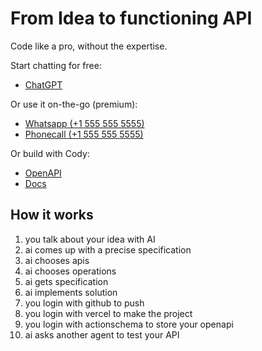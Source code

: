 # From Idea to functioning API

Code like a pro, without the expertise.

Start chatting for free:

- [ChatGPT](https://chatgpt.com/g/g-Gjix3kFre-vercel-code-writer)

Or use it on-the-go (premium):

- [Whatsapp (+1 555 555 5555)](https://wa.me/1XXXXXXXXXX?text=I%20wanna%20build%20...)
- [Phonecall (+1 555 555 5555)](tel:555-555-5555)

Or build with Cody:

- [OpenAPI](https://cody.codefromanywhere.com/openapi.json)
- [Docs](https://cody.codefromanywhere.com)

## How it works

1. you talk about your idea with AI
2. ai comes up with a precise specification
3. ai chooses apis
4. ai chooses operations
5. ai gets specification
6. ai implements solution
7. you login with github to push
8. you login with vercel to make the project
9. you login with actionschema to store your openapi
10. ai asks another agent to test your API
